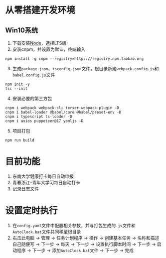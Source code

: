 # 从零搭建开发环境
## Win10系统
1. 下载安装[Node](https://nodejs.org/en/)，选择LTS版
2. 安装cnpm，并设置为默认，终端输入
```
npm install -g cnpm --registry=https://registry.npm.taobao.org
```
3. 生成`package.json`、`tsconfig.json`文件，根目录新建`webpack.config.js`和`babel.config.js`文件
```
npm init -y
tsc --init
```
4. 安装必要的第三方包
```
cnpm i webpack webpack-cli terser-webpack-plugin -D
cnpm i babel-loader @babel/core @babel/preset-env -D
cnpm i typescript ts-loader -D
cnpm i axios puppeteer@17 yamljs -D
```
5. 项目打包
```
npm run build
```
# 目前功能
1. 东南大学健康打卡每日自动申报
2. 青春浙江-青年大学习每日自动打卡
3. 记录日志文件
# 设置定时执行
1. 在`config.yaml`文件中配置相关参数，并与打包生成的`.js`文件和`AutoClock.bat`文件共同移至根目录
2. 右击此电脑 -> 管理 -> 任务计划程序 -> 操作 -> 创建基本任务 -> 名称和描述自己随便写 -> 下一步 -> 每天 -> 下一步 -> 设置执行脚本时间 -> 下一步 -> 启动程序 -> 下一步 -> 添加`AutoClock.bat`文件 -> 下一步 -> 完成
